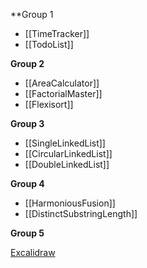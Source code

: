**Group 1
- [[TimeTracker]]
- [[TodoList]]

**Group 2**
- [[AreaCalculator]]
- [[FactorialMaster]]
- [[Flexisort]]

**Group 3**
- [[SingleLinkedList]]
- [[CircularLinkedList]]
- [[DoubleLinkedList]]

**Group 4**
- [[HarmoniousFusion]]
- [[DistinctSubstringLength]]

**Group 5**


[Excalidraw](https://excalidraw.com/#json=PvGP_yb2yNGE8oEFEu8ns,_dKaKcCmNQWQ61pWOIeH2w)
